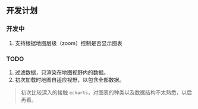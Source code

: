 ## 开发计划

### 开发中

1. 支持根据地图层级（zoom）控制是否显示图表


### TODO

1. 过滤数据，只渲染在地图视野内的数据。
2. 初次加载时地图自适应视野，以包含全部数据。

> 初次比较深入的接触 `echarts`，对图表的种类以及数据结构不太熟悉，以后再看。